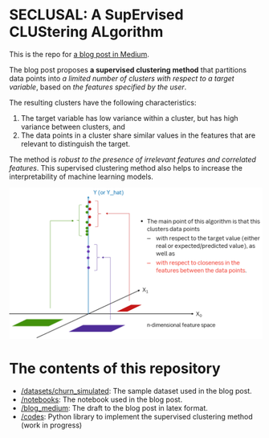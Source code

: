 # SECLUSAL: A SupErvised CLUStering ALgorithm

This is the repo for [a blog post in Medium](https://medium.com/@mail_59349/seclusal-a-supervised-clustering-algorithm-33db7a30593d).

The blog post proposes **a supervised clustering method** that partitions data points into *a limited number of clusters with respect to a target variable*, based on *the features specified by the user*.

The resulting clusters have the following characteristics: 
1. The target variable has low variance within a cluster, but has high variance between clusters, and 
2. The data points in a cluster share similar values in the features that are relevant to distinguish the target. 

The method is *robust to the presence of irrelevant features and correlated features*. This supervised clustering method also helps to increase the interpretability of machine learning models.

<img src="https://github.com/yoshisatose/seclusal/blob/main/blog_medium/images/block_function.png" widht="600">

# The contents of this repository

- [/datasets/churn_simulated](/datasets/churn_simulated): The sample dataset used in the blog post.
- [/notebooks](/notebooks): The notebook used in the blog post.
- [/blog_medium](/blog_medium): The draft to the blog post in latex format.
- [/codes](/codes): Python library to implement the supervised clustering method (work in progress)
